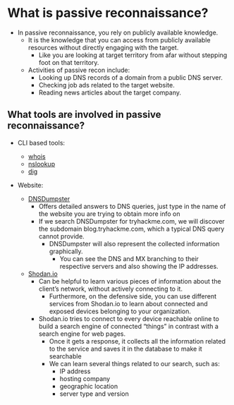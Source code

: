 # What is passive reconnaissance?

* In passive reconnaissance, you rely on publicly available knowledge.
  * It is the knowledge that you can access from publicly available resources without directly engaging with the target.
    * Like you are looking at target territory from afar without stepping foot on that territory.
  * Activities of passive recon include:
    * Looking up DNS records of a domain from a public DNS server.
    * Checking job ads related to the target website.
    * Reading news articles about the target company.

## What tools are involved in passive reconnaissance?

* CLI based tools:
  * [whois](</Network/Tools/Whois/whois_overview.md>)
  * [nslookup](</Network/Tools/Nslookup_dig/nslookup.md>)
  * [dig](</Network/Tools/Nslookup_dig/dig_overview.md>)

* Website:
  * [DNSDumpster](<https://dnsdumpster.com/>)
    * Offers detailed answers to DNS queries, just type in the name of the website you are trying to obtain more info on
    * If we search DNSDumpster for tryhackme.com, we will discover the subdomain blog.tryhackme.com, which a typical DNS query cannot provide.
      * DNSDumpster will also represent the collected information graphically.
        * You can see the DNS and MX branching to their respective servers and also showing the IP addresses.
  * [Shodan.io](</https://www.shodan.io/>)
    * Can be helpful to learn various pieces of information about the client’s network, without actively connecting to it.
      * Furthermore, on the defensive side, you can use different services from Shodan.io to learn about connected and exposed devices belonging to your organization.
    * Shodan.io tries to connect to every device reachable online to build a search engine of connected “things” in contrast with a search engine for web pages.
      * Once it gets a response, it collects all the information related to the service and saves it in the database to make it searchable
      * We can learn several things related to our search, such as:
        * IP address
        * hosting company
        * geographic location
        * server type and version
